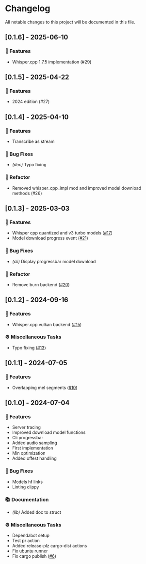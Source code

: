 # Changelog

All notable changes to this project will be documented in this file.

## [0.1.6] - 2025-06-10

### 🚀 Features

- Whisper.cpp 1.7.5 implementation (#29)

<!-- generated by git-cliff -->
## [0.1.5] - 2025-04-22

### 🚀 Features

- 2024 edition (#27)

<!-- generated by git-cliff -->
## [0.1.4] - 2025-04-10

### 🚀 Features

- Transcribe as stream

### 🐛 Bug Fixes

- *(doc)* Typo fixing

### 🚜 Refactor

- Removed whisper_cpp_impl mod and improved model download methods (#26)

<!-- generated by git-cliff -->
## [0.1.3] - 2025-03-03

### 🚀 Features

- Whisper cpp quantized and v3 turbo models ([#17](https://github.com/newfla/simple-whisper/pull/17))
- Model download progress event ([#21](https://github.com/newfla/simple-whisper/pull/21))

### 🐛 Bug Fixes

- *(cli)* Display progressbar model download

### 🚜 Refactor

- Remove burn backend ([#20](https://github.com/newfla/simple-whisper/pull/20))

<!-- generated by git-cliff -->
## [0.1.2] - 2024-09-16

### 🚀 Features

- Whisper.cpp vulkan backend ([#15](https://github.com/newfla/simple-whisper/pull/15))

### ⚙️ Miscellaneous Tasks

- Typo fixing ([#13](https://github.com/newfla/simple-whisper/pull/13))

<!-- generated by git-cliff -->
## [0.1.1] - 2024-07-05

### 🚀 Features

- Overlapping mel segments ([#10](https://github.com/newfla/simple-whisper/pull/10))

<!-- generated by git-cliff -->
## [0.1.0] - 2024-07-04

### 🚀 Features

- Server tracing
- Improved download model functions
- Cli progressbar
- Added audio sampling
- First implementation
- Min optimization
- Added offest handling

### 🐛 Bug Fixes

- Models hf links
- Linting clippy

### 📚 Documentation

- *(lib)* Added doc to struct

### ⚙️ Miscellaneous Tasks

- Dependabot setup
- Test pr action
- Added release-plz cargo-dist actions
- Fix ubuntu runner
- Fix cargo publish ([#6](https://github.com/newfla/simple-whisper/pull/6))

<!-- generated by git-cliff -->
